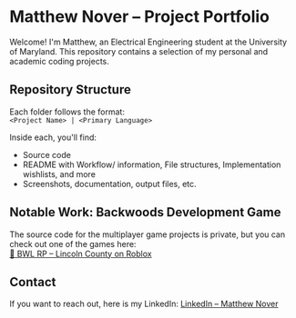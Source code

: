 # Matthew Nover – Project Portfolio
Welcome! I'm Matthew, an Electrical Engineering student at the University of Maryland. This repository contains a selection of my personal and academic coding projects.

## Repository Structure
Each folder follows the format:  
`<Project Name> | <Primary Language>`

Inside each, you'll find:
- Source code
- README with Workflow/ information, File structures, Implementation wishlists, and more
- Screenshots, documentation, output files, etc.

## Notable Work: Backwoods Development Game
The source code for the multiplayer game projects is private, but you can check out one of the games here:  
[🔗 BWL RP – Lincoln County on Roblox](https://www.roblox.com/games/3211545555/BWL-RP-Lincoln-County#!/game-instances)  

## Contact
If you want to reach out, here is my LinkedIn:
[LinkedIn – Matthew Nover](https://www.linkedin.com/in/matthew-nover/)
